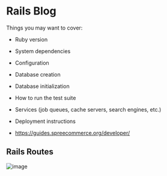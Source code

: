 # Rails Blog

Things you may want to cover:

* Ruby version

* System dependencies

* Configuration

* Database creation

* Database initialization

* How to run the test suite

* Services (job queues, cache servers, search engines, etc.)

* Deployment instructions

* https://guides.spreecommerce.org/developer/



## Rails Routes

![image](https://user-images.githubusercontent.com/25054772/126951869-8459df68-b314-48b2-bef8-627de22718f0.png)

